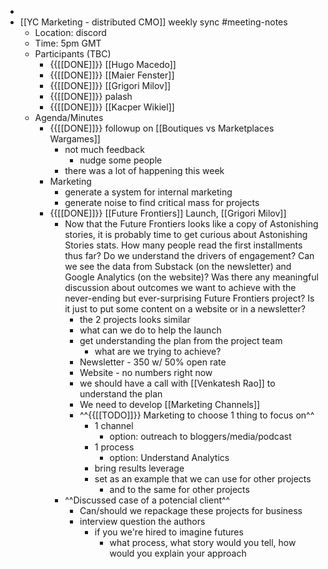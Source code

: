 - 
- [[YC Marketing - distributed CMO]] weekly sync #meeting-notes
    - Location: discord 
    - Time: 5pm GMT 
    - Participants (TBC)
        - {{[[DONE]]}} [[Hugo Macedo]] 
        - {{[[DONE]]}} [[Maier Fenster]]
        - {{[[DONE]]}} [[Grigori Milov]]
        - {{[[DONE]]}} palash 
        - {{[[DONE]]}} [[Kacper Wikiel]]
    - Agenda/Minutes
        - {{[[DONE]]}} followup on [[Boutiques vs Marketplaces Wargames]]
            - not much feedback
                - nudge some people
            - there was a lot of happening this week
        - Marketing
            - generate a system for internal marketing
            - generate noise to find critical mass for projects
        - {{[[DONE]]}}  [[Future Frontiers]] Launch, [[Grigori Milov]] 
            -  Now that the Future Frontiers looks like a copy of Astonishing stories, it is probably time to get curious about Astonishing Stories stats. 
How many people read the first installments thus far? Do we understand the drivers of engagement?
Can we see the data from Substack (on the newsletter) and Google Analytics (on the website)?
Was there any meaningful discussion about outcomes we want to achieve with the never-ending but ever-surprising Future Frontiers project? Is it just to put some content on a website or in a newsletter?
                - the 2 projects looks similar
                - what can we do to help the launch
                - get understanding the plan from the project team
                    - what are we trying to achieve?
                - Newsletter - 350 w/ 50% open rate
                - Website - no numbers right now
                - we should have a call with [[Venkatesh Rao]] to understand the plan
                - We need to develop [[Marketing Channels]]
                - ^^{{[[TODO]]}} Marketing to choose 1 thing to focus on^^
                    - 1 channel
                        - option: outreach to bloggers/media/podcast 
                    - 1 process
                        - option: Understand Analytics
                    - bring results leverage
                    - set as an example that we can use for other projects
                        - and to the same for other projects
            - ^^Discussed case of a potencial client^^
                - Can/should we repackage these projects for business 
                - interview question the authors 
                    - if you we're hired to imagine futures 
                        - what process, what story would you tell, how would you explain your approach
